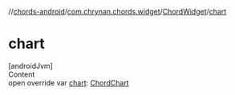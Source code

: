//[chords-android](../../../index.md)/[com.chrynan.chords.widget](../index.md)/[ChordWidget](index.md)/[chart](chart.md)



# chart  
[androidJvm]  
Content  
open override var [chart](chart.md): [ChordChart](../../../../chords-core/chords-core/com.chrynan.chords.model/-chord-chart/index.md)  



